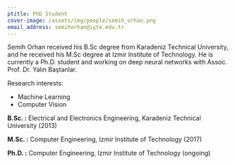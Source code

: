 ```yaml
---
ptitle: PhD Student
cover-image: /assets/img/people/semih_orhan.png
email_address: semihorhan@iyte.edu.tr
---
```


Semih Orhan received his B.Sc degree from Karadeniz Technical University, and he received his M.Sc degree at Izmir Institute of Technology. He is currently a Ph.D. student and working on deep neural networks with Assoc. Prof. Dr. Yalın Baştanlar.

Research interests:
- Machine Learning
- Computer Vision


**B.Sc. :** Electrical and Electronics Engineering, Karadeniz Technical University (2013)

**M.Sc. :** Computer Engineering, Izmir Institute of Technology (2017)

**Ph.D. :** Computer Engineering, Izmir Institute of Technology (ongoing)
